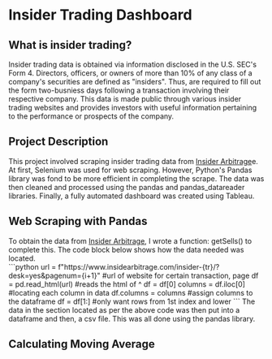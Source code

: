 <h1>Insider Trading Dashboard</h1>
<h2>What is insider trading?</h2>
Insider trading data is obtained via information disclosed in the U.S. SEC's Form 4. Directors, officers, or owners of more than 10% of any class of a company's securities are defined as "insiders". Thus, are required to fill out the form two-busniess days following a transaction involving their respective company. This data is made public through various insider trading websites and provides investors with useful information pertaining to the performance or prospects of the company.<br>
<h2>Project Description</h2>
This project involved scraping insider trading data from <a href="nsidearbitrage.com/insider-sales/?desk=yes">Insider Arbitrage</a>e. At first, Selenium was used for web scraping. However, Python's Pandas library was fond to be more efficient in completing the scrape. The data was then cleaned and processed using the pandas and pandas_datareader libraries. Finally, a fully automated dashboard was created using Tableau.
<h2>Web Scraping with Pandas</h2>
To obtain the data from <a href="nsidearbitrage.com/insider-sales/?desk=yes">Insider Arbitrage</a>, I wrote a function: getSells() to complete this. The code block below shows how the data needed was located.<br>
```python
url = f"https://www.insidearbitrage.com/insider-{tr}/?desk=yes&pagenum={i+1}"  #url of website for certain transaction, page
df = pd.read_html(url) #reads the html of ^
df = df[0]
columns = df.iloc[0] #locating each column in data
df.columns = columns #assign columns to the dataframe
df = df[1:] #only want rows from 1st index and lower
```
The data in the section located as per the above code was then put into a dataframe and then, a csv file. This was all done using the pandas library.
<h2>Calculating Moving Average</h2>
